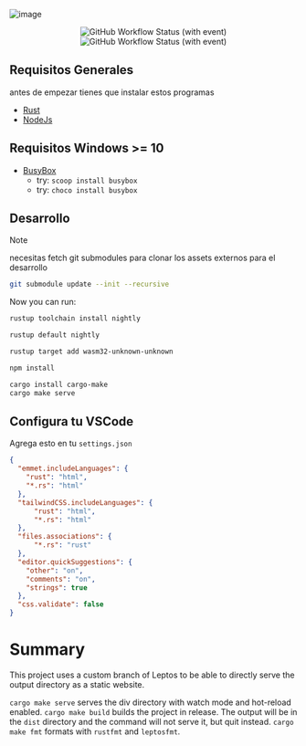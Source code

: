 ![image](https://github.com/RustLangES/RustLangES.github.io/assets/56278796/cc7009a2-a11b-4847-a561-fcc6807e1d98)


<p align="center">
<img alt="GitHub Workflow Status (with event)" src="https://img.shields.io/github/actions/workflow/status/RustLangES/RustLangES.github.io/clippy.yml?label=ci" />
<img alt="GitHub Workflow Status (with event)" src="https://img.shields.io/github/actions/workflow/status/RustLangES/RustLangES.github.io/gh-pages.yml?label=deploy" />
</p>

## Requisitos Generales
antes de empezar tienes que instalar estos programas
- [Rust](https://rust-lang.org/tools/install)
- [NodeJs](https://nodejs.org)

## Requisitos Windows >= 10
- [BusyBox](https://busybox.net/)
  - try: `scoop install busybox`
  - try: `choco install busybox`

## Desarrollo
> [!NOTE]
> necesitas fetch git submodules para clonar los assets externos para el desarrollo 

```sh
git submodule update --init --recursive
```

Now you can run:

```bash
rustup toolchain install nightly
```
```bash
rustup default nightly
```
```bash
rustup target add wasm32-unknown-unknown
```
```bash
npm install
```
```bash
cargo install cargo-make
cargo make serve
```

## Configura tu VSCode
Agrega esto en tu `settings.json`

```json
{
  "emmet.includeLanguages": {
    "rust": "html",
    "*.rs": "html"
  },
  "tailwindCSS.includeLanguages": {
      "rust": "html",
      "*.rs": "html"
  },
  "files.associations": {
      "*.rs": "rust"
  },
  "editor.quickSuggestions": {
    "other": "on",
    "comments": "on",
    "strings": true
  },
  "css.validate": false
}
```



# Summary

This project uses a custom branch of Leptos to be able to directly serve the output directory as a static website.

`cargo make serve` serves the div directory with watch mode and hot-reload enabled.
`cargo make build` builds the project in release. The output will be in the `dist` directory and the command will not serve it, but quit instead.
`cargo make fmt` formats with `rustfmt` and `leptosfmt`.
